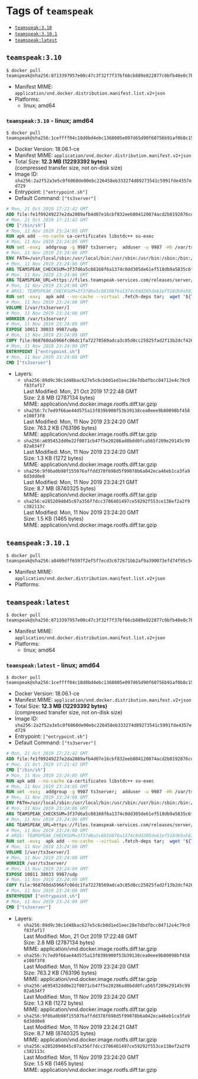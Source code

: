<!-- THIS FILE IS GENERATED VIA './update-remote.sh' -->

# Tags of `teamspeak`

-	[`teamspeak:3.10`](#teamspeak310)
-	[`teamspeak:3.10.1`](#teamspeak3101)
-	[`teamspeak:latest`](#teamspeaklatest)

## `teamspeak:3.10`

```console
$ docker pull teamspeak@sha256:8713397957e00c47c3f32f7f37bf66cb889e822877c0bfb40e0c7b1cfbf3fb8c
```

-	Manifest MIME: `application/vnd.docker.distribution.manifest.list.v2+json`
-	Platforms:
	-	linux; amd64

### `teamspeak:3.10` - linux; amd64

```console
$ docker pull teamspeak@sha256:1ceffff04c18d0bd4ebc1368005e097d65d90f60756b91af0b8c15851319b268
```

-	Docker Version: 18.06.1-ce
-	Manifest MIME: `application/vnd.docker.distribution.manifest.v2+json`
-	Total Size: **12.3 MB (12293392 bytes)**  
	(compressed transfer size, not on-disk size)
-	Image ID: `sha256:2a2f52a3e5c0f6060de00ebc226458eb333274d89273541c5991fde4357ed729`
-	Entrypoint: `["entrypoint.sh"]`
-	Default Command: `["ts3server"]`

```dockerfile
# Mon, 21 Oct 2019 17:21:42 GMT
ADD file:fe1f09249227e2da2089afb4d07e16cbf832eeb804120074acd2b8192876cd28 in / 
# Mon, 21 Oct 2019 17:21:42 GMT
CMD ["/bin/sh"]
# Mon, 11 Nov 2019 23:24:05 GMT
RUN apk add --no-cache ca-certificates libstdc++ su-exec
# Mon, 11 Nov 2019 23:24:05 GMT
RUN set -eux;  addgroup -g 9987 ts3server;  adduser -u 9987 -Hh /var/ts3server -G ts3server -s /sbin/nologin -D ts3server;  mkdir -p /var/ts3server /var/run/ts3server;  chown ts3server:ts3server /var/ts3server /var/run/ts3server
# Mon, 11 Nov 2019 23:24:06 GMT
ENV PATH=/usr/local/sbin:/usr/local/bin:/usr/sbin:/usr/bin:/sbin:/bin:/opt/ts3server
# Mon, 11 Nov 2019 23:24:06 GMT
ARG TEAMSPEAK_CHECKSUM=3f37d6a5c88168f6a1374c0dd305de61ef518db9a5835c6fc755b3eb4e85b51d
# Mon, 11 Nov 2019 23:24:06 GMT
ARG TEAMSPEAK_URL=https://files.teamspeak-services.com/releases/server/3.10.0/teamspeak3-server_linux_alpine-3.10.0.tar.bz2
# Mon, 11 Nov 2019 23:24:08 GMT
# ARGS: TEAMSPEAK_CHECKSUM=3f37d6a5c88168f6a1374c0dd305de61ef518db9a5835c6fc755b3eb4e85b51d TEAMSPEAK_URL=https://files.teamspeak-services.com/releases/server/3.10.0/teamspeak3-server_linux_alpine-3.10.0.tar.bz2
RUN set -eux;  apk add --no-cache --virtual .fetch-deps tar;  wget "${TEAMSPEAK_URL}" -O server.tar.bz2;  echo "${TEAMSPEAK_CHECKSUM} *server.tar.bz2" | sha256sum -c -;  mkdir -p /opt/ts3server;  tar -xf server.tar.bz2 --strip-components=1 -C /opt/ts3server;  rm server.tar.bz2;  apk del .fetch-deps;  mv /opt/ts3server/*.so /opt/ts3server/redist/* /usr/local/lib;  ldconfig /usr/local/lib;  chown -R ts3server:ts3server /opt/ts3server
# Mon, 11 Nov 2019 23:24:08 GMT
VOLUME [/var/ts3server/]
# Mon, 11 Nov 2019 23:24:08 GMT
WORKDIR /var/ts3server/
# Mon, 11 Nov 2019 23:24:09 GMT
EXPOSE 10011 30033 9987/udp
# Mon, 11 Nov 2019 23:24:09 GMT
COPY file:968760da5966fc06dc1fa72278569adca3c85d8cc25825fad2f13b2dcf4261c4 in /opt/ts3server 
# Mon, 11 Nov 2019 23:24:09 GMT
ENTRYPOINT ["entrypoint.sh"]
# Mon, 11 Nov 2019 23:24:09 GMT
CMD ["ts3server"]
```

-	Layers:
	-	`sha256:89d9c30c1d48bac627e5c6cb0d1ed1eec28e7dbdfbcc04712e4c79c0f83faf17`  
		Last Modified: Mon, 21 Oct 2019 17:22:48 GMT  
		Size: 2.8 MB (2787134 bytes)  
		MIME: application/vnd.docker.image.rootfs.diff.tar.gzip
	-	`sha256:7c7ed9f66ae44d575a13f839b900f53b39138cea0eee9b80098bf458e108f3f8`  
		Last Modified: Mon, 11 Nov 2019 23:24:20 GMT  
		Size: 763.2 KB (763196 bytes)  
		MIME: application/vnd.docker.image.rootfs.diff.tar.gzip
	-	`sha256:a695452dd0e22f0071cb47f5e20286ad8bdd0fca565f209e29145c9902a834f7`  
		Last Modified: Mon, 11 Nov 2019 23:24:20 GMT  
		Size: 1.3 KB (1272 bytes)  
		MIME: application/vnd.docker.image.rootfs.diff.tar.gzip
	-	`sha256:9f0ba0b98f155076affdd378f698d5f99078b6a042eca46eb1ca3fa96d3dd0e8`  
		Last Modified: Mon, 11 Nov 2019 23:24:21 GMT  
		Size: 8.7 MB (8740325 bytes)  
		MIME: application/vnd.docker.image.rootfs.diff.tar.gzip
	-	`sha256:e2852094045c07a356f7dcc3706401497ce59292f553ce138ef2a2f9c382113c`  
		Last Modified: Mon, 11 Nov 2019 23:24:20 GMT  
		Size: 1.5 KB (1465 bytes)  
		MIME: application/vnd.docker.image.rootfs.diff.tar.gzip

## `teamspeak:3.10.1`

```console
$ docker pull teamspeak@sha256:a8409dff6597f2ef5f7ecd3c672671bb2af9a390073efd74f95c54aa41cba22a
```

-	Manifest MIME: `application/vnd.docker.distribution.manifest.list.v2+json`
-	Platforms:

## `teamspeak:latest`

```console
$ docker pull teamspeak@sha256:8713397957e00c47c3f32f7f37bf66cb889e822877c0bfb40e0c7b1cfbf3fb8c
```

-	Manifest MIME: `application/vnd.docker.distribution.manifest.list.v2+json`
-	Platforms:
	-	linux; amd64

### `teamspeak:latest` - linux; amd64

```console
$ docker pull teamspeak@sha256:1ceffff04c18d0bd4ebc1368005e097d65d90f60756b91af0b8c15851319b268
```

-	Docker Version: 18.06.1-ce
-	Manifest MIME: `application/vnd.docker.distribution.manifest.v2+json`
-	Total Size: **12.3 MB (12293392 bytes)**  
	(compressed transfer size, not on-disk size)
-	Image ID: `sha256:2a2f52a3e5c0f6060de00ebc226458eb333274d89273541c5991fde4357ed729`
-	Entrypoint: `["entrypoint.sh"]`
-	Default Command: `["ts3server"]`

```dockerfile
# Mon, 21 Oct 2019 17:21:42 GMT
ADD file:fe1f09249227e2da2089afb4d07e16cbf832eeb804120074acd2b8192876cd28 in / 
# Mon, 21 Oct 2019 17:21:42 GMT
CMD ["/bin/sh"]
# Mon, 11 Nov 2019 23:24:05 GMT
RUN apk add --no-cache ca-certificates libstdc++ su-exec
# Mon, 11 Nov 2019 23:24:05 GMT
RUN set -eux;  addgroup -g 9987 ts3server;  adduser -u 9987 -Hh /var/ts3server -G ts3server -s /sbin/nologin -D ts3server;  mkdir -p /var/ts3server /var/run/ts3server;  chown ts3server:ts3server /var/ts3server /var/run/ts3server
# Mon, 11 Nov 2019 23:24:06 GMT
ENV PATH=/usr/local/sbin:/usr/local/bin:/usr/sbin:/usr/bin:/sbin:/bin:/opt/ts3server
# Mon, 11 Nov 2019 23:24:06 GMT
ARG TEAMSPEAK_CHECKSUM=3f37d6a5c88168f6a1374c0dd305de61ef518db9a5835c6fc755b3eb4e85b51d
# Mon, 11 Nov 2019 23:24:06 GMT
ARG TEAMSPEAK_URL=https://files.teamspeak-services.com/releases/server/3.10.0/teamspeak3-server_linux_alpine-3.10.0.tar.bz2
# Mon, 11 Nov 2019 23:24:08 GMT
# ARGS: TEAMSPEAK_CHECKSUM=3f37d6a5c88168f6a1374c0dd305de61ef518db9a5835c6fc755b3eb4e85b51d TEAMSPEAK_URL=https://files.teamspeak-services.com/releases/server/3.10.0/teamspeak3-server_linux_alpine-3.10.0.tar.bz2
RUN set -eux;  apk add --no-cache --virtual .fetch-deps tar;  wget "${TEAMSPEAK_URL}" -O server.tar.bz2;  echo "${TEAMSPEAK_CHECKSUM} *server.tar.bz2" | sha256sum -c -;  mkdir -p /opt/ts3server;  tar -xf server.tar.bz2 --strip-components=1 -C /opt/ts3server;  rm server.tar.bz2;  apk del .fetch-deps;  mv /opt/ts3server/*.so /opt/ts3server/redist/* /usr/local/lib;  ldconfig /usr/local/lib;  chown -R ts3server:ts3server /opt/ts3server
# Mon, 11 Nov 2019 23:24:08 GMT
VOLUME [/var/ts3server/]
# Mon, 11 Nov 2019 23:24:08 GMT
WORKDIR /var/ts3server/
# Mon, 11 Nov 2019 23:24:09 GMT
EXPOSE 10011 30033 9987/udp
# Mon, 11 Nov 2019 23:24:09 GMT
COPY file:968760da5966fc06dc1fa72278569adca3c85d8cc25825fad2f13b2dcf4261c4 in /opt/ts3server 
# Mon, 11 Nov 2019 23:24:09 GMT
ENTRYPOINT ["entrypoint.sh"]
# Mon, 11 Nov 2019 23:24:09 GMT
CMD ["ts3server"]
```

-	Layers:
	-	`sha256:89d9c30c1d48bac627e5c6cb0d1ed1eec28e7dbdfbcc04712e4c79c0f83faf17`  
		Last Modified: Mon, 21 Oct 2019 17:22:48 GMT  
		Size: 2.8 MB (2787134 bytes)  
		MIME: application/vnd.docker.image.rootfs.diff.tar.gzip
	-	`sha256:7c7ed9f66ae44d575a13f839b900f53b39138cea0eee9b80098bf458e108f3f8`  
		Last Modified: Mon, 11 Nov 2019 23:24:20 GMT  
		Size: 763.2 KB (763196 bytes)  
		MIME: application/vnd.docker.image.rootfs.diff.tar.gzip
	-	`sha256:a695452dd0e22f0071cb47f5e20286ad8bdd0fca565f209e29145c9902a834f7`  
		Last Modified: Mon, 11 Nov 2019 23:24:20 GMT  
		Size: 1.3 KB (1272 bytes)  
		MIME: application/vnd.docker.image.rootfs.diff.tar.gzip
	-	`sha256:9f0ba0b98f155076affdd378f698d5f99078b6a042eca46eb1ca3fa96d3dd0e8`  
		Last Modified: Mon, 11 Nov 2019 23:24:21 GMT  
		Size: 8.7 MB (8740325 bytes)  
		MIME: application/vnd.docker.image.rootfs.diff.tar.gzip
	-	`sha256:e2852094045c07a356f7dcc3706401497ce59292f553ce138ef2a2f9c382113c`  
		Last Modified: Mon, 11 Nov 2019 23:24:20 GMT  
		Size: 1.5 KB (1465 bytes)  
		MIME: application/vnd.docker.image.rootfs.diff.tar.gzip
